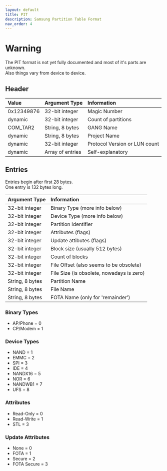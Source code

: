 ```yaml
---
layout: default
title: PIT
description: Samsung Partition Table Format
nav_order: 4
---
```


# Warning
The PIT format is not yet fully documented and most of it's parts are unknown. \
Also things vary from device to device.

## Header

| Value        | Argument Type     | Information                   |
|:-------------|:------------------|:------------------------------|
| 0x12349876   | 32-bit integer    | Magic Number                  |
| dynamic      | 32-bit integer    | Count of partitions           |
| COM_TAR2     | String, 8 bytes   | GANG Name                     |
| dynamic      | String, 8 bytes   | Project Name                  |
| dynamic      | 32-bit integer    | Protocol Version or LUN count |
| dynamic      | Array of entries  | Self-explanatory              |

## Entries
Entries begin after first 28 bytes. \
One entry is 132 bytes long.

| Argument Type     | Information                               |
|:------------------|:------------------------------------------|
| 32-bit integer    | Binary Type (more info below)             |
| 32-bit integer    | Device Type (more info below)             |
| 32-bit integer    | Partition Identifier                      |
| 32-bit integer    | Attributes (flags)                        |
| 32-bit integer    | Update attibutes (flags)                  |
| 32-bit integer    | Block size (usually 512 bytes)            |
| 32-bit integer    | Count of blocks                           |
| 32-bit integer    | File Offset (also seems to be obsolete)   |
| 32-bit integer    | File Size (is obsolete, nowadays is zero) |
| String, 8 bytes   | Partition Name                            |
| String, 8 bytes   | File Name                                 |
| String, 8 bytes   | FOTA Name (only for 'remainder')          |

### Binary Types
* AP/Phone = 0
* CP/Modem = 1

### Device Types
* NAND = 1
* EMMC = 2
* SPI = 3
* IDE = 4
* NANDX16 = 5
* NOR = 6
* NANDWB1 = 7
* UFS = 8

### Attributes
* Read-Only = 0
* Read-Write = 1
* STL = 3

### Update Attributes
* None = 0
* FOTA = 1
* Secure = 2
* FOTA Secure = 3
